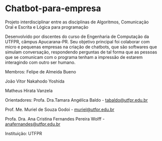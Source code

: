 # Chatbot-para-empresa
Projeto interdisciplinar entre as disciplinas de Algoritmos, Comunicação Oral e Escrita e Lógica para programação

Desenvolvido por discentes do curso de Engenharia de Computação da UTFPR, câmpus Apucarana-PR. 
Seu objetivo principal foi colaborar com micro e pequenas empresas na criação de chatbots, 
que são softwares que simulam conversação, respondendo perguntas de tal forma que as pessoas que se
comunicam com o programa tenham a impressão de estarem interagindo com outro ser humano.


Membros: Felipe de Almeida Bueno 

João Vitor Nakahodo Yoshida

Matheus Hirata Vanzela


Orientadores: Profa. Dra.Tamara Angélica Baldo - tabaldo@utfpr.edu.br

Prof. Me. Muriel de Souza Godoi - muriel@utfpr.edu.br

Profa. Dra. Ana Cristina Fernandes Pereira Wolff - anafernandes@utfpr.edu.br

Instituição: UTFPR
